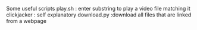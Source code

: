Some useful scripts
play.sh : enter substring to play a video file matching it
clickjacker : self explanatory
download.py :download all files that are linked from a webpage
